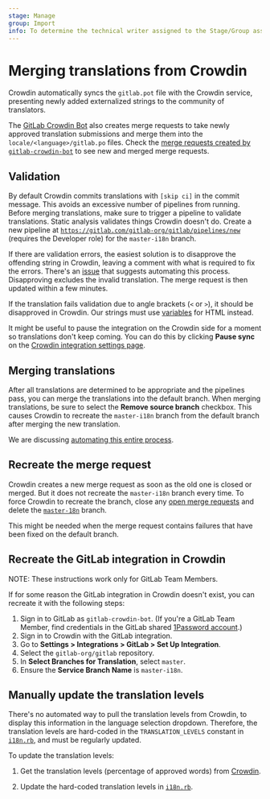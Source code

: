 ```yaml
---
stage: Manage
group: Import
info: To determine the technical writer assigned to the Stage/Group associated with this page, see https://about.gitlab.com/handbook/product/ux/technical-writing/#assignments
---
```


# Merging translations from Crowdin

Crowdin automatically syncs the `gitlab.pot` file with the Crowdin service, presenting
newly added externalized strings to the community of translators.

The [GitLab Crowdin Bot](https://gitlab.com/gitlab-crowdin-bot) also creates merge requests
to take newly approved translation submissions and merge them into the `locale/<language>/gitlab.po`
files. Check the [merge requests created by `gitlab-crowdin-bot`](https://gitlab.com/gitlab-org/gitlab/-/merge_requests?scope=all&state=opened&author_username=gitlab-crowdin-bot)
to see new and merged merge requests.

## Validation

By default Crowdin commits translations with `[skip ci]` in the commit
message. This avoids an excessive number of pipelines from running.
Before merging translations, make sure to trigger a pipeline to validate
translations. Static analysis validates things Crowdin doesn't do. Create
a new pipeline at [`https://gitlab.com/gitlab-org/gitlab/pipelines/new`](https://gitlab.com/gitlab-org/gitlab/pipelines/new)
(requires the Developer role) for the `master-i18n` branch.

If there are validation errors, the easiest solution is to disapprove
the offending string in Crowdin, leaving a comment with what is
required to fix the errors. There's an
[issue](https://gitlab.com/gitlab-org/gitlab/-/issues/23256)
that suggests automating this process. Disapproving excludes the
invalid translation. The merge request is then updated within a few
minutes.

If the translation fails validation due to angle brackets (`<` or `>`),
it should be disapproved in Crowdin. Our strings must use [variables](externalization.md#html)
for HTML instead.

It might be useful to pause the integration on the Crowdin side for a
moment so translations don't keep coming. You can do this by clicking
**Pause sync** on the [Crowdin integration settings page](https://translate.gitlab.com/project/gitlab-ee/settings#integration).

## Merging translations

After all translations are determined to be appropriate and the pipelines pass,
you can merge the translations into the default branch. When merging translations,
be sure to select the **Remove source branch** checkbox. This causes Crowdin
to recreate the `master-i18n` branch from the default branch after merging the new
translation.

We are discussing [automating this entire process](https://gitlab.com/gitlab-org/gitlab/-/issues/19896).

## Recreate the merge request

Crowdin creates a new merge request as soon as the old one is closed
or merged. But it does not recreate the `master-i18n` branch every
time. To force Crowdin to recreate the branch, close any [open merge requests](https://gitlab.com/gitlab-org/gitlab/-/merge_requests?scope=all&state=opened&author_username=gitlab-crowdin-bot)
and delete the [`master-18n`](https://gitlab.com/gitlab-org/gitlab/-/branches/all?utf8=✓&search=master-i18n) branch.

This might be needed when the merge request contains failures that
have been fixed on the default branch.

## Recreate the GitLab integration in Crowdin

NOTE:
These instructions work only for GitLab Team Members.

If for some reason the GitLab integration in Crowdin doesn't exist, you can
recreate it with the following steps:

1. Sign in to GitLab as `gitlab-crowdin-bot`. (If you're a GitLab Team Member,
   find credentials in the GitLab shared
   [1Password account](https://about.gitlab.com/handbook/security/#1password-for-teams).)
1. Sign in to Crowdin with the GitLab integration.
1. Go to **Settings > Integrations > GitLab > Set Up Integration**.
1. Select the `gitlab-org/gitlab` repository.
1. In **Select Branches for Translation**, select `master`.
1. Ensure the **Service Branch Name** is `master-i18n`.

## Manually update the translation levels

There's no automated way to pull the translation levels from Crowdin, to display
this information in the language selection dropdown. Therefore, the translation
levels are hard-coded in the `TRANSLATION_LEVELS` constant in [`i18n.rb`](https://gitlab.com/gitlab-org/gitlab/-/blob/master/lib/gitlab/i18n.rb),
and must be regularly updated.

To update the translation levels:

1. Get the translation levels (percentage of approved words) from [Crowdin](https://crowdin.com/project/gitlab-ee/settings#translations).

1. Update the hard-coded translation levels in [`i18n.rb`](https://gitlab.com/gitlab-org/gitlab/-/blob/master/lib/gitlab/i18n.rb#L40).
